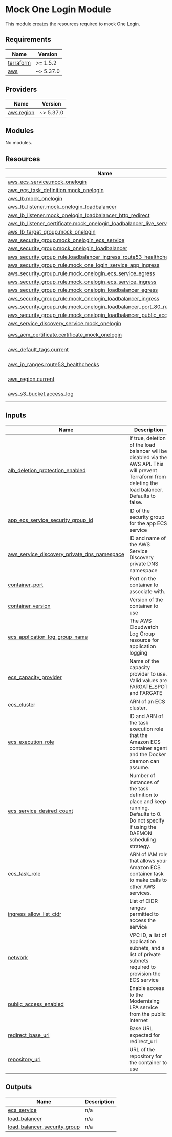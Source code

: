 # Mock One Login Module

This module creates the resources required to mock One Login.

<!-- BEGIN_TF_DOCS -->
## Requirements

| Name | Version |
|------|---------|
| <a name="requirement_terraform"></a> [terraform](#requirement\_terraform) | >= 1.5.2 |
| <a name="requirement_aws"></a> [aws](#requirement\_aws) | ~> 5.37.0 |

## Providers

| Name | Version |
|------|---------|
| <a name="provider_aws.region"></a> [aws.region](#provider\_aws.region) | ~> 5.37.0 |

## Modules

No modules.

## Resources

| Name | Type |
|------|------|
| [aws_ecs_service.mock_onelogin](https://registry.terraform.io/providers/hashicorp/aws/latest/docs/resources/ecs_service) | resource |
| [aws_ecs_task_definition.mock_onelogin](https://registry.terraform.io/providers/hashicorp/aws/latest/docs/resources/ecs_task_definition) | resource |
| [aws_lb.mock_onelogin](https://registry.terraform.io/providers/hashicorp/aws/latest/docs/resources/lb) | resource |
| [aws_lb_listener.mock_onelogin_loadbalancer](https://registry.terraform.io/providers/hashicorp/aws/latest/docs/resources/lb_listener) | resource |
| [aws_lb_listener.mock_onelogin_loadbalancer_http_redirect](https://registry.terraform.io/providers/hashicorp/aws/latest/docs/resources/lb_listener) | resource |
| [aws_lb_listener_certificate.mock_onelogin_loadbalancer_live_service_certificate](https://registry.terraform.io/providers/hashicorp/aws/latest/docs/resources/lb_listener_certificate) | resource |
| [aws_lb_target_group.mock_onelogin](https://registry.terraform.io/providers/hashicorp/aws/latest/docs/resources/lb_target_group) | resource |
| [aws_security_group.mock_onelogin_ecs_service](https://registry.terraform.io/providers/hashicorp/aws/latest/docs/resources/security_group) | resource |
| [aws_security_group.mock_onelogin_loadbalancer](https://registry.terraform.io/providers/hashicorp/aws/latest/docs/resources/security_group) | resource |
| [aws_security_group_rule.loadbalancer_ingress_route53_healthchecks](https://registry.terraform.io/providers/hashicorp/aws/latest/docs/resources/security_group_rule) | resource |
| [aws_security_group_rule.mock_one_login_service_app_ingress](https://registry.terraform.io/providers/hashicorp/aws/latest/docs/resources/security_group_rule) | resource |
| [aws_security_group_rule.mock_onelogin_ecs_service_egress](https://registry.terraform.io/providers/hashicorp/aws/latest/docs/resources/security_group_rule) | resource |
| [aws_security_group_rule.mock_onelogin_ecs_service_ingress](https://registry.terraform.io/providers/hashicorp/aws/latest/docs/resources/security_group_rule) | resource |
| [aws_security_group_rule.mock_onelogin_loadbalancer_egress](https://registry.terraform.io/providers/hashicorp/aws/latest/docs/resources/security_group_rule) | resource |
| [aws_security_group_rule.mock_onelogin_loadbalancer_ingress](https://registry.terraform.io/providers/hashicorp/aws/latest/docs/resources/security_group_rule) | resource |
| [aws_security_group_rule.mock_onelogin_loadbalancer_port_80_redirect_ingress](https://registry.terraform.io/providers/hashicorp/aws/latest/docs/resources/security_group_rule) | resource |
| [aws_security_group_rule.mock_onelogin_loadbalancer_public_access_ingress](https://registry.terraform.io/providers/hashicorp/aws/latest/docs/resources/security_group_rule) | resource |
| [aws_service_discovery_service.mock_onelogin](https://registry.terraform.io/providers/hashicorp/aws/latest/docs/resources/service_discovery_service) | resource |
| [aws_acm_certificate.certificate_mock_onelogin](https://registry.terraform.io/providers/hashicorp/aws/latest/docs/data-sources/acm_certificate) | data source |
| [aws_default_tags.current](https://registry.terraform.io/providers/hashicorp/aws/latest/docs/data-sources/default_tags) | data source |
| [aws_ip_ranges.route53_healthchecks](https://registry.terraform.io/providers/hashicorp/aws/latest/docs/data-sources/ip_ranges) | data source |
| [aws_region.current](https://registry.terraform.io/providers/hashicorp/aws/latest/docs/data-sources/region) | data source |
| [aws_s3_bucket.access_log](https://registry.terraform.io/providers/hashicorp/aws/latest/docs/data-sources/s3_bucket) | data source |

## Inputs

| Name | Description | Type | Default | Required |
|------|-------------|------|---------|:--------:|
| <a name="input_alb_deletion_protection_enabled"></a> [alb\_deletion\_protection\_enabled](#input\_alb\_deletion\_protection\_enabled) | If true, deletion of the load balancer will be disabled via the AWS API. This will prevent Terraform from deleting the load balancer. Defaults to false. | `bool` | n/a | yes |
| <a name="input_app_ecs_service_security_group_id"></a> [app\_ecs\_service\_security\_group\_id](#input\_app\_ecs\_service\_security\_group\_id) | ID of the security group for the app ECS service | `string` | n/a | yes |
| <a name="input_aws_service_discovery_private_dns_namespace"></a> [aws\_service\_discovery\_private\_dns\_namespace](#input\_aws\_service\_discovery\_private\_dns\_namespace) | ID and name of the AWS Service Discovery private DNS namespace | <pre>object({<br>    id   = string<br>    name = string<br>  })</pre> | n/a | yes |
| <a name="input_container_port"></a> [container\_port](#input\_container\_port) | Port on the container to associate with. | `number` | n/a | yes |
| <a name="input_container_version"></a> [container\_version](#input\_container\_version) | Version of the container to use | `string` | n/a | yes |
| <a name="input_ecs_application_log_group_name"></a> [ecs\_application\_log\_group\_name](#input\_ecs\_application\_log\_group\_name) | The AWS Cloudwatch Log Group resource for application logging | `string` | n/a | yes |
| <a name="input_ecs_capacity_provider"></a> [ecs\_capacity\_provider](#input\_ecs\_capacity\_provider) | Name of the capacity provider to use. Valid values are FARGATE\_SPOT and FARGATE | `string` | n/a | yes |
| <a name="input_ecs_cluster"></a> [ecs\_cluster](#input\_ecs\_cluster) | ARN of an ECS cluster. | `string` | n/a | yes |
| <a name="input_ecs_execution_role"></a> [ecs\_execution\_role](#input\_ecs\_execution\_role) | ID and ARN of the task execution role that the Amazon ECS container agent and the Docker daemon can assume. | <pre>object({<br>    id  = string<br>    arn = string<br>  })</pre> | n/a | yes |
| <a name="input_ecs_service_desired_count"></a> [ecs\_service\_desired\_count](#input\_ecs\_service\_desired\_count) | Number of instances of the task definition to place and keep running. Defaults to 0. Do not specify if using the DAEMON scheduling strategy. | `number` | `0` | no |
| <a name="input_ecs_task_role"></a> [ecs\_task\_role](#input\_ecs\_task\_role) | ARN of IAM role that allows your Amazon ECS container task to make calls to other AWS services. | `any` | n/a | yes |
| <a name="input_ingress_allow_list_cidr"></a> [ingress\_allow\_list\_cidr](#input\_ingress\_allow\_list\_cidr) | List of CIDR ranges permitted to access the service | `list(string)` | n/a | yes |
| <a name="input_network"></a> [network](#input\_network) | VPC ID, a list of application subnets, and a list of private subnets required to provision the ECS service | <pre>object({<br>    vpc_id              = string<br>    application_subnets = list(string)<br>    public_subnets      = list(string)<br>  })</pre> | n/a | yes |
| <a name="input_public_access_enabled"></a> [public\_access\_enabled](#input\_public\_access\_enabled) | Enable access to the Modernising LPA service from the public internet | `bool` | n/a | yes |
| <a name="input_redirect_base_url"></a> [redirect\_base\_url](#input\_redirect\_base\_url) | Base URL expected for redirect\_url | `string` | n/a | yes |
| <a name="input_repository_url"></a> [repository\_url](#input\_repository\_url) | URL of the repository for the container to use | `string` | n/a | yes |

## Outputs

| Name | Description |
|------|-------------|
| <a name="output_ecs_service"></a> [ecs\_service](#output\_ecs\_service) | n/a |
| <a name="output_load_balancer"></a> [load\_balancer](#output\_load\_balancer) | n/a |
| <a name="output_load_balancer_security_group"></a> [load\_balancer\_security\_group](#output\_load\_balancer\_security\_group) | n/a |
<!-- END_TF_DOCS -->
